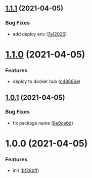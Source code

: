 ## [1.1.1](https://github.com/dword-design/base-config-docker/compare/v1.1.0...v1.1.1) (2021-04-05)


### Bug Fixes

* add deploy env ([7a12026](https://github.com/dword-design/base-config-docker/commit/7a1202661b70a429f91affefe466eee8cddca31a))

# [1.1.0](https://github.com/dword-design/base-config-docker/compare/v1.0.1...v1.1.0) (2021-04-05)


### Features

* deploy to docker hub ([c48866e](https://github.com/dword-design/base-config-docker/commit/c48866efb28f015ef5d7fc1aa927f3091f904f03))

## [1.0.1](https://github.com/dword-design/base-config-docker/compare/v1.0.0...v1.0.1) (2021-04-05)


### Bug Fixes

* fix package name ([8e0ce6d](https://github.com/dword-design/base-config-docker/commit/8e0ce6dec58d0caa87725b61bd2c67a9030fd468))

# 1.0.0 (2021-04-05)


### Features

* init ([bf28bff](https://github.com/dword-design/base-config-docker/commit/bf28bffaaec52d83ff72d43f598bc7c7ecce71ef))
